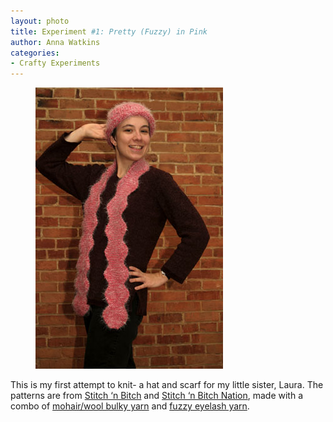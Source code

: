 ```yaml
---
layout: photo
title: Experiment #1: Pretty (Fuzzy) in Pink
author: Anna Watkins
categories:
- Crafty Experiments
---
```


<figure><img class="photo" src="/photos/Pink-hat.jpg"></figure>

This is my first attempt to knit- a hat and scarf for my little sister, Laura.
The patterns are from [Stitch ‘n Bitch][1] and [Stitch ‘n Bitch Nation][2],
made with a combo of [mohair/wool bulky yarn][3] and [ fuzzy eyelash yarn][4].

   [1]: http://www.bust.com/knithappens/snb.shtml

   [2]: http://www.bust.com/knithappens/snb_nation.shtml

   [3]: http://brownsheep.com/lp.html

   [4]: http://cascadeyarns.com/dive'-Cipria.asp

